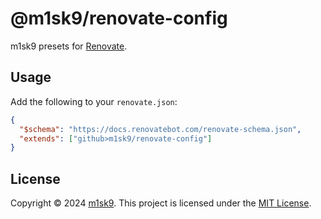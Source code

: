 # @m1sk9/renovate-config

m1sk9 presets for [Renovate](https://renovatebot.com/).

## Usage

Add the following to your `renovate.json`:

```json
{
  "$schema": "https://docs.renovatebot.com/renovate-schema.json",
  "extends": ["github>m1sk9/renovate-config"]
}
```

## License

Copyright © 2024 [m1sk9](https://github.com/m1sk9). This project is licensed under the [MIT License](LICENSE).

